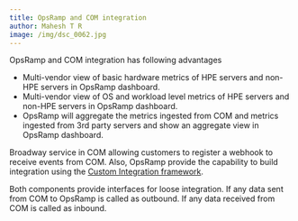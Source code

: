```yaml
---
title: OpsRamp and COM integration
author: Mahesh T R
image: /img/dsc_0062.jpg
---
```

OpsRamp and COM integration has following advantages

* Multi-vendor view of basic hardware metrics of HPE servers and non-HPE servers in OpsRamp dashboard.
* Multi-vendor view of OS and workload level metrics of HPE servers and non-HPE servers in OpsRamp dashboard.
* OpsRamp will aggregate the metrics ingested from COM and metrics ingested from 3rd party servers and show an aggregate view in OpsRamp dashboard.

Broadway service in COM allowing customers to register a webhook to receive events from COM. Also, OpsRamp provide the capability to build integration using the [Custom Integration framework](https://docs.opsramp.com/integrations/a2r/custom-integration/custom-integration).

Both components provide interfaces for loose integration. If any data sent from COM to OpsRamp is called as outbound. If any data received from COM is called as inbound.